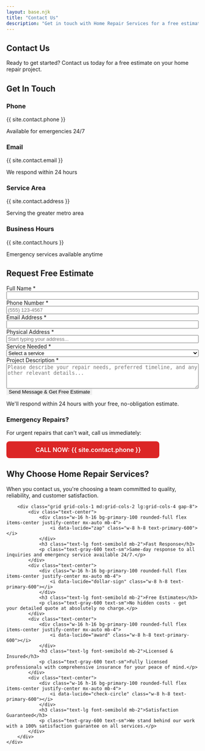 ```yaml
---
layout: base.njk
title: "Contact Us"
description: "Get in touch with Home Repair Services for a free estimate on your home repair and maintenance needs. Professional service you can trust."
---
```


<!-- Hero Section -->
<section class="bg-gradient-to-r from-primary-600 to-primary-800 text-white section">
    <div class="container text-center">
        <h1 class="text-4xl md:text-5xl font-bold mb-6">Contact Us</h1>
        <p class="text-xl text-primary-100 max-w-3xl mx-auto">
            Ready to get started? Contact us today for a free estimate on your home repair project.
        </p>
    </div>
</section>

<!-- Contact Section -->
<section class="section-alt">
    <div class="container">
        <div class="grid grid-cols-1 lg:grid-cols-2 gap-12 items-start">
            <!-- Contact Information -->
            <div>
                <h2 class="text-3xl font-bold text-gray-900 mb-8">Get In Touch</h2>
                <div class="space-y-6 mb-8">
                    <div class="flex items-start">
                        <div class="w-12 h-12 bg-primary-100 rounded-lg flex items-center justify-center mr-4 flex-shrink-0">
                            <i data-lucide="phone" class="w-6 h-6 text-primary-600"></i>
                        </div>
                        <div>
                            <h3 class="text-lg font-semibold text-gray-900">Phone</h3>
                            <p class="text-gray-600">{{ site.contact.phone }}</p>
                            <p class="text-sm text-gray-500">Available for emergencies 24/7</p>
                        </div>
                    </div>
                    <div class="flex items-start">
                        <div class="w-12 h-12 bg-primary-100 rounded-lg flex items-center justify-center mr-4 flex-shrink-0">
                            <i data-lucide="mail" class="w-6 h-6 text-primary-600"></i>
                        </div>
                        <div>
                            <h3 class="text-lg font-semibold text-gray-900">Email</h3>
                            <p class="text-gray-600">{{ site.contact.email }}</p>
                            <p class="text-sm text-gray-500">We respond within 24 hours</p>
                        </div>
                    </div>
                    <div class="flex items-start">
                        <div class="w-12 h-12 bg-primary-100 rounded-lg flex items-center justify-center mr-4 flex-shrink-0">
                            <i data-lucide="map-pin" class="w-6 h-6 text-primary-600"></i>
                        </div>
                        <div>
                            <h3 class="text-lg font-semibold text-gray-900">Service Area</h3>
                            <p class="text-gray-600">{{ site.contact.address }}</p>
                            <p class="text-sm text-gray-500">Serving the greater metro area</p>
                        </div>
                    </div>
                    <div class="flex items-start">
                        <div class="w-12 h-12 bg-primary-100 rounded-lg flex items-center justify-center mr-4 flex-shrink-0">
                            <i data-lucide="clock" class="w-6 h-6 text-primary-600"></i>
                        </div>
                        <div>
                            <h3 class="text-lg font-semibold text-gray-900">Business Hours</h3>
                            <p class="text-gray-600">{{ site.contact.hours }}</p>
                            <p class="text-sm text-gray-500">Emergency services available anytime</p>
                        </div>
                    </div>
                </div>
            </div>
            <!-- Contact Form -->
            <div class="bg-white rounded-lg shadow-lg p-8">
                <h2 class="text-2xl font-bold text-gray-900 mb-6">Request Free Estimate</h2>
                <form id="contactForm" class="space-y-4">
                    <div class="grid grid-cols-1 md:grid-cols-2 gap-4">
                        <div>
                            <label for="fullName" class="block text-sm font-medium text-gray-700 mb-1">Full Name *</label>
                            <input type="text" id="fullName" name="fullName" required 
                                   class="w-full px-3 py-2 border border-gray-300 rounded-md focus:ring-primary-500 focus:border-primary-500">
                        </div>
                        <div>
                            <label for="phone" class="block text-sm font-medium text-gray-700 mb-1">Phone Number *</label>
                            <input type="tel" id="phone" name="phone" required placeholder="(555) 123-4567"
                                   class="w-full px-3 py-2 border border-gray-300 rounded-md focus:ring-primary-500 focus:border-primary-500">
                        </div>
                    </div>
                    <div>
                        <label for="email" class="block text-sm font-medium text-gray-700 mb-1">Email Address *</label>
                        <input type="email" id="email" name="email" required
                               class="w-full px-3 py-2 border border-gray-300 rounded-md focus:ring-primary-500 focus:border-primary-500">
                    </div>
                    <div class="address-container">
                        <label for="address" class="block text-sm font-medium text-gray-700 mb-1">Physical Address *</label>
                        <input type="text" id="address" name="address" required placeholder="Start typing your address..."
                               class="w-full px-3 py-2 border border-gray-300 rounded-md focus:ring-primary-500 focus:border-primary-500">
                        <div id="autocomplete-dropdown" class="autocomplete-dropdown"></div>
                    </div>
                    <div>
                        <label for="subject" class="block text-sm font-medium text-gray-700 mb-1">Service Needed *</label>
                        <select id="subject" name="subject" required
                                class="w-full px-3 py-2 border border-gray-300 rounded-md focus:ring-primary-500 focus:border-primary-500">
                            <option value="">Select a service</option>
                            <option value="plumbing">Plumbing Services</option>
                            <option value="electrical">Electrical Work</option>
                            <option value="hvac">HVAC Services</option>
                            <option value="flooring">Flooring Installation</option>
                            <option value="painting">Interior Painting</option>
                            <option value="general">General Repairs</option>
                            <option value="emergency">Emergency Repair</option>
                            <option value="other">Other</option>
                        </select>
                    </div>
                    <div>
                        <label for="message" class="block text-sm font-medium text-gray-700 mb-1">Project Description *</label>
                        <textarea id="message" name="message" rows="4" required 
                                  placeholder="Please describe your repair needs, preferred timeline, and any other relevant details..."
                                  class="w-full px-3 py-2 border border-gray-300 rounded-md focus:ring-primary-500 focus:border-primary-500"></textarea>
                    </div>
                    <button type="submit" class="w-full bg-primary-600 text-white py-3 px-6 rounded-md font-semibold hover:bg-primary-700 transition-colors">
                        Send Message & Get Free Estimate
                    </button>
                    <p class="text-sm text-gray-500 text-center">
                        We'll respond within 24 hours with your free, no-obligation estimate.
                    </p>
                </form>
            </div>
        </div>
    </div>
</section>

<!-- Emergency Services -->
<section class="py-12 bg-red-50">
    <div class="max-w-4xl mx-auto px-4 sm:px-6 lg:px-8">
        <div class="bg-red-50 border border-red-200 rounded-lg p-6 text-center">
            <div class="flex items-center justify-center mb-3">
                <i data-lucide="alert-triangle" class="w-8 h-8 mr-3 text-red-600"></i>
                <h3 class="text-lg font-bold text-red-900">Emergency Repairs?</h3>
            </div>
            <p class="text-red-700 mb-4">For urgent repairs that can't wait, call us immediately:</p>
            <a href="tel:{{ site.contact.phone }}" style="display: inline-flex; align-items: center; background-color: #dc2626; color: white; padding: 12px 48px; border-radius: 8px; font-weight: 600; text-decoration: none; transition: background-color 0.3s;">
                <i data-lucide="phone" style="width: 20px; height: 20px; margin-right: 8px;"></i>
                <span style="font-size: 16px;">CALL NOW: {{ site.contact.phone }}</span>
            </a>
        </div>
    </div>
</section>

<!-- Success Modal -->
<div id="successModal" class="modal" style="display: none;">
    <div class="modal-content">
        <h2 class="text-2xl font-bold text-primary-600 mb-4">Thank You!</h2>
        <p class="text-gray-700 mb-6">We've received your request and will contact you within 24 hours with your free estimate.</p>
        <div class="progress-bar-container">
            <div id="progressBar" class="progress-bar"></div>
        </div>
    </div>
</div>

<!-- Why Choose Us -->
<section class="section bg-white">
    <div class="container">
        <div class="text-center mb-16">
            <h2 class="text-3xl font-bold text-gray-900 mb-4">Why Choose Home Repair Services?</h2>
            <p class="text-lg text-gray-600 max-w-2xl mx-auto">
                When you contact us, you're choosing a team committed to quality, reliability, and customer satisfaction.
            </p>
        </div>
        
        <div class="grid grid-cols-1 md:grid-cols-2 lg:grid-cols-4 gap-8">
            <div class="text-center">
                <div class="w-16 h-16 bg-primary-100 rounded-full flex items-center justify-center mx-auto mb-4">
                    <i data-lucide="zap" class="w-8 h-8 text-primary-600"></i>
                </div>
                <h3 class="text-lg font-semibold mb-2">Fast Response</h3>
                <p class="text-gray-600 text-sm">Same-day response to all inquiries and emergency service available 24/7.</p>
            </div>
            <div class="text-center">
                <div class="w-16 h-16 bg-primary-100 rounded-full flex items-center justify-center mx-auto mb-4">
                    <i data-lucide="dollar-sign" class="w-8 h-8 text-primary-600"></i>
                </div>
                <h3 class="text-lg font-semibold mb-2">Free Estimates</h3>
                <p class="text-gray-600 text-sm">No hidden costs - get your detailed quote at absolutely no charge.</p>
            </div>
            <div class="text-center">
                <div class="w-16 h-16 bg-primary-100 rounded-full flex items-center justify-center mx-auto mb-4">
                    <i data-lucide="award" class="w-8 h-8 text-primary-600"></i>
                </div>
                <h3 class="text-lg font-semibold mb-2">Licensed & Insured</h3>
                <p class="text-gray-600 text-sm">Fully licensed professionals with comprehensive insurance for your peace of mind.</p>
            </div>
            <div class="text-center">
                <div class="w-16 h-16 bg-primary-100 rounded-full flex items-center justify-center mx-auto mb-4">
                    <i data-lucide="check-circle" class="w-8 h-8 text-primary-600"></i>
                </div>
                <h3 class="text-lg font-semibold mb-2">Satisfaction Guaranteed</h3>
                <p class="text-gray-600 text-sm">We stand behind our work with a 100% satisfaction guarantee on all services.</p>
            </div>
        </div>
    </div>
</section>

<style>
.address-container {
    position: relative;
}

.autocomplete-dropdown {
    position: absolute;
    top: 100%;
    left: 0;
    right: 0;
    background: white;
    border: 1px solid #d1d5db;
    border-top: none;
    border-radius: 0 0 0.5rem 0.5rem;
    box-shadow: 0 10px 15px -3px rgba(0, 0, 0, 0.1);
    max-height: 300px;
    overflow-y: auto;
    z-index: 1000;
    display: none;
}

.autocomplete-item {
    padding: 12px 16px;
    border-bottom: 1px solid #f3f4f6;
    cursor: pointer;
    transition: background-color 0.2s ease;
}

.autocomplete-item:hover {
    background-color: #f9fafb;
}

.autocomplete-item:last-child {
    border-bottom: none;
}

.modal {
    position: fixed;
    top: 0;
    left: 0;
    width: 100%;
    height: 100%;
    background-color: rgba(0, 0, 0, 0.5);
    display: flex;
    justify-content: center;
    align-items: center;
    z-index: 1000;
}

.modal-content {
    background: white;
    padding: 2rem;
    border-radius: 0.75rem;
    text-align: center;
    box-shadow: 0 20px 25px -5px rgba(0, 0, 0, 0.1);
    max-width: 400px;
    width: 90%;
    margin: 0 1rem;
}

.progress-bar-container {
    width: 100%;
    height: 8px;
    background-color: #e5e7eb;
    border-radius: 0.5rem;
    overflow: hidden;
    margin-top: 1rem;
}

.progress-bar {
    height: 100%;
    background: linear-gradient(90deg, #2563eb, #3b82f6);
    border-radius: 0.5rem;
    width: 100%;
    transition: width 2s linear;
}

/* Form styling */
#contactForm input,
#contactForm select,
#contactForm textarea {
    display: block;
    width: 100%;
    box-sizing: border-box;
}

#contactForm input[type="tel"] {
    text-align: left;
}

#contactForm button[type="submit"] {
    border: none;
    outline: none;
}
</style>

<script src="/assets/js/contact-form.js"></script>